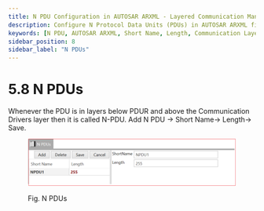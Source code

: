 ```yaml
---
title: N PDU Configuration in AUTOSAR ARXML - Layered Communication Management
description: Configure N Protocol Data Units (PDUs) in AUTOSAR ARXML files, which operate between the PDUR and Communication Drivers layers. Define key parameters such as short names and lengths to facilitate effective communication management within your automotive system architecture. Streamline data flow across layers for optimized performance and reliability.
keywords: [N PDU, AUTOSAR ARXML, Short Name, Length, Communication Layers, PDUR, Communication Drivers]
sidebar_position: 8
sidebar_label: "N PDUs"
---
```


# 5.8 N PDUs

Whenever the PDU is in layers below PDUR and above the Communication Drivers layer  then it is called N-PDU.
Add N PDU → Short Name→ Length→ Save.

<div class="text--center">

<figure>

![N PDUs](../assets/image33.webp "- N PDUs")
<figcaption>Fig. N PDUs </figcaption>
</figure>
</div>